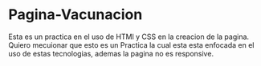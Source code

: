 # Pagina-Vacunacion
Esta es un practica en el uso de HTMl y CSS en la creacion de la pagina.
Quiero mecuionar que esto es un Practica la cual esta esta enfocada en el uso de estas tecnologias, ademas la pagina no es responsive.

